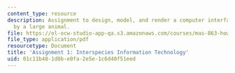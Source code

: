 ```yaml
---
content_type: resource
description: Assignment to design, model, and render a computer interface, usable
  by a large animal.
file: https://ol-ocw-studio-app-qa.s3.amazonaws.com/courses/mas-863-how-to-make-almost-anything-fall-2002/01c11b481d0be0fa2e5e1c6d40f51eed_assignment1.pdf
file_type: application/pdf
resourcetype: Document
title: 'Assignment 1: Interspecies Information Technology'
uid: 01c11b48-1d0b-e0fa-2e5e-1c6d40f51eed
---
```

